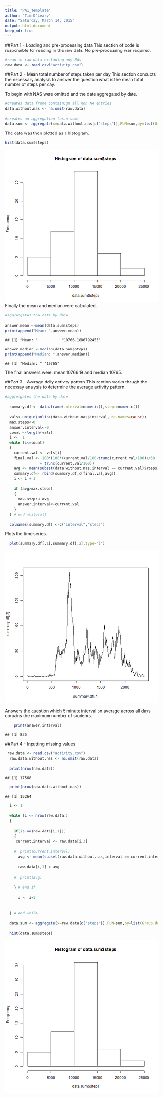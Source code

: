 ```yaml
---
title: "PA1_template"
author: "Tim O'Leary"
date: "Saturday, March 14, 2015"
output: html_document
keep_md: true
---
```


##Part 1 - Loading and pre-processing data
This section of code is responsible for reading in the raw data. No pre-processing was required.

```r
#read in raw data excluding any NAs
raw.data <- read.csv("activity.csv")
```

##Part 2 - Mean total number of steps taken per day
This section conducts the necessary analysis to answer the question what is the mean total number of steps per day. 

To begin with NAS were omitted and the date aggregated by date.

```r
#creates data.frame containign all non NA entries
data.without.nas <- na.omit(raw.data)

#creates an aggregation (usin sum) 
data.sum <- aggregate(x=data.without.nas[c("steps")],FUN=sum,by=list(Group.date = data.without.nas$date))
```
The data was then plotted as a histogram.

```r
hist(data.sum$steps)
```

![plot of chunk unnamed-chunk-3](figure/unnamed-chunk-3-1.png) 
Finally the mean and median were calculated.

```r
#aggretgates the data by date

answer.mean <-mean(data.sum$steps)
print(append("Mean: ",answer.mean))
```

```
## [1] "Mean: "           "10766.1886792453"
```

```r
answer.median <-median(data.sum$steps)
print(append("Median: ",answer.median))
```

```
## [1] "Median: " "10765"
```
The final answers were: mean 10766.19 and median 10765.


##Part 3 - Average daily activity pattern
This section works though the necessay analysis to determine the average activity pattern.

```r
#aggretgates the data by date

  summary.df <- data.frame(interval=numeric(),steps=numeric())

  vals<-unique(unlist(data.without.nas$interval,use.names=FALSE))
  max.steps<-0
  answer.interval<-0
  count <-length(vals)
  i <-  1
  while (i<=count)
  {
    current.val <- vals[i]
    final.val <- 100*(100*(current.val/100-trunc(current.val/100))/60 
                + trunc(current.val/100))
    avg <- mean(subset(data.without.nas,interval == current.val)$steps)
    summary.df<- rbind(summary.df,c(final.val,avg))
    i <- i + 1
    
    if (avg>max.steps) 
    {
      max.steps<-avg
      answer.interval<-current.val
    }
  } # end whilecall

  colnames(summary.df) <-c("interval","steps")
```


Plots the time series.

```r
  plot(summary.df[,1],summary.df[,2],type="l")
```

![plot of chunk unnamed-chunk-6](figure/unnamed-chunk-6-1.png) 

Answers the question which 5 minute interval on average across all days contains the maximum number of students.

```r
    print(answer.interval)
```

```
## [1] 835
```

##Part 4 - Inputting missing values


```r
 raw.data <- read.csv("activity.csv")
  raw.data.without.nas <- na.omit(raw.data)
    
  print(nrow(raw.data))
```

```
## [1] 17568
```

```r
  print(nrow(raw.data.without.nas))
```

```
## [1] 15264
```

```r
  i <- 1
  
  while (i <= nrow(raw.data))
  {
    
    if(is.na(raw.data[i,1]))
    {
     current.interval <- raw.data[i,3]
      
    #  print(current.interval)
      avg <- mean(subset(raw.data.without.nas,interval == current.interval)$steps)
     
      raw.data[i,1] <-avg
    
    #  print(avg)
            
    } # end if
      
      i <- i+1
      
      
  } # end while
  
  data.sum <- aggregate(x=raw.data[c("steps")],FUN=sum,by=list(Group.date = raw.data$date))
  
  hist(data.sum$steps)
```

![plot of chunk unnamed-chunk-8](figure/unnamed-chunk-8-1.png) 
